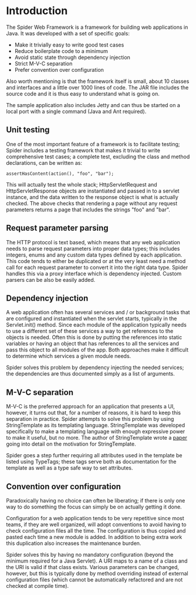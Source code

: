 # Introduction #

The Spider Web Framework is a framework for building web applications in Java. It was developed with a set of specific goals:

  * Make it trivially easy to write good test cases
  * Reduce boilerplate code to a minimum
  * Avoid static state through dependency injection
  * Strict M-V-C separation
  * Prefer convention over configuration

Also worth mentioning is that the framework itself is small, about 10 classes and interfaces and a little over 1000 lines of code. The JAR file includes the source code and it is thus easy to understand what is going on.

The sample application also includes Jetty and can thus be started on a local port with a single command (Java and Ant required).

## Unit testing ##

One of the most important feature of a framework is to facilitate testing; Spider includes
a testing framework that makes it trivial to write comprehensive test cases; a complete test,
excluding the class and method declarations, can be written as:

```
assertHasContent(action(), "foo", "bar");
```

This will actually test the whole stack; HttpServletRequest and HttpServletResponse objects are
instantiated and passed in to a servlet instance, and the data written to the response object is what is actually checked. The above checks that rendering a page without any request parameters returns a
page that includes the strings "foo" and "bar".

## Request parameter parsing ##

The HTTP protocol is text based, which means that any web application needs to parse request parameters
into proper data types; this includes integers, enums and any custom data types defined by each
application. This code tends to either be duplicated or at the very least need a method call for each
request parameter to convert it into the right data type. Spider handles this via a proxy interface
which is dependency injected. Custom parsers can be also be easily added.

## Dependency injection ##

A web application often has several services and / or background tasks that are configured and instantiated
when the servlet starts, typically in the Servlet.init() method. Since each module of
the application typically needs to use a different set of these services a way to get references to
the objects is needed. Often this is done by putting the references into static variables or having an
object that has references to all the services and pass this object to all modules of the app. Both
approaches make it difficult to determine which services a given module needs.

Spider solves this problem by dependency injecting the needed services; the dependencies are thus
documented simply as a list of arguments.

## M-V-C separation ##

M-V-C is the preferred approach for an application that presents a UI, however, it turns out that, for
a number of reasons, it is hard to keep this separation in practice. Spider attempts to solve this
problem by using StringTemplate as its templating language. StringTemplate was developed specifically
to make a templating language with enough expressive power to make it useful, but no more. The author
of StringTemplate wrote a [paper](http://www.cs.usfca.edu/~parrt/papers/mvc.templates.pdf) going into detail on the motivation for StringTemplate.

Spider goes a step further requiring all attributes used in the template be listed using TypeTags;
these tags serve both as documentation for the template as well as a type safe way to set attributes.

## Convention over configuration ##

Paradoxically having no choice can often be liberating; if there is only one way to do something
the focus can simply be on actually getting it done.

Configuration for a web application tends to be very repetitive since most teams, if they are well
organized, will adopt conventions to avoid having to check configuration files all the time. The
configuration is thus copied and pasted each time a new module is added. In addition to being extra
work this duplication also increases the maintenance burden.

Spider solves this by having no mandatory configuration (beyond the minimum required for a Java Servlet).
A URI maps to a name of a class and the URI is valid if that class exists. Various parameters
can be changed, however, but this is typically done by method overriding instead of external configuration
files (which cannot be automatically refactored and are not checked at compile time).